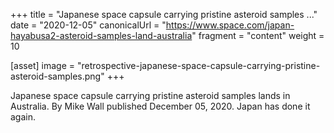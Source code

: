 +++
title = "Japanese space capsule carrying pristine asteroid samples ..."
date = "2020-12-05"
canonicalUrl = "https://www.space.com/japan-hayabusa2-asteroid-samples-land-australia"
fragment = "content"
weight = 10

[asset]
    image = "retrospective-japanese-space-capsule-carrying-pristine-asteroid-samples.png"
+++

Japanese space capsule carrying pristine asteroid samples lands in 
Australia. By Mike Wall published December 05, 2020. Japan has done it 
again.
